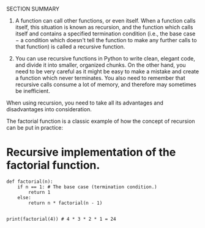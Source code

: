 SECTION SUMMARY
1. A function can call other functions, or even itself. When a function calls itself, this situation is known as recursion, and the function which calls itself and contains a specified termination condition (i.e., the base case − a condition which doesn't tell the function to make any further calls to that function) is called a recursive function.

2. You can use recursive functions in Python to write clean, elegant code, and divide it into smaller, organized chunks. On the other hand, you need to be very careful as it might be easy to make a mistake and create a function which never terminates. You also need to remember that recursive calls consume a lot of memory, and therefore may sometimes be inefficient.

When using recursion, you need to take all its advantages and disadvantages into consideration.

The factorial function is a classic example of how the concept of recursion can be put in practice:

# Recursive implementation of the factorial function.
```
def factorial(n):
    if n == 1: # The base case (termination condition.)
        return 1
    else:
        return n * factorial(n - 1)
 
 
print(factorial(4)) # 4 * 3 * 2 * 1 = 24
``` 